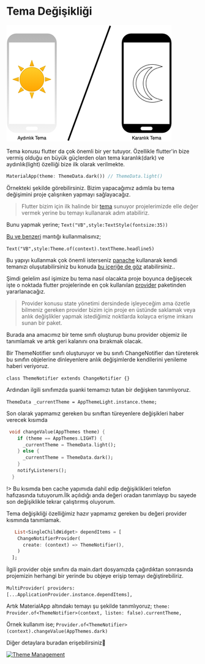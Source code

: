 # Tema Değişikliği

![theme](../../image/drawio/themes.png)

Tema konusu flutter da çok önemli bir yer tutuyor. Özellikle flutter'in bize vermiş olduğu en büyük güçlerden olan tema karanlık(dark) ve aydınlık(light) özelliği bize ilk olarak verilmekte.

```dart
MaterialApp(theme: ThemeData.dark()) // ThemeData.light()
```

Örnekteki şekilde görebilirsiniz. Bizim yapacağımız adımla bu tema değişimini proje çalışrıken yapmayı sağlayacağız.

> Flutter bizim için ilk halinde bir [tema](https://flutter.dev/docs/cookbook/design/themes) sunuyor projelerimizde elle değer vermek yerine bu temayı kullanarak adım atabiliriz.

Bunu yapmak yerine;
`Text("VB",style:TextStyle(fontsize:35))`

[Bu ve benzeri](https://material.io/design/typography/the-type-system.html#type-scale) mantığı kullanmalısınız;

`Text("VB",style:Theme.of(context).textTheme.headline5)`

Bu yapıyı kullanmak çok önemli isterseniz [panache](https://rxlabz.github.io/panache/#/) kullanarak kendi temanızı oluşutabilirsiniz bu konuda [bu içeriğe de göz](https://www.youtube.com/watch?v=Eve_oMoH_WM) atabilirsiniz..

Şimdi gelelim asıl işimize bu tema nasıl olacakta proje boyunca değişecek işte o noktada flutter projelerinde en çok kullanılan [provider](https://pub.dev/packages/provider) paketinden yararlanacağız.

> Provider konusu state yönetimi dersindede işleyeceğim ama özetle bilmeniz gereken provider bizim için proje en üstünde saklamak veya anlık değişlikler yapmak istediğimiz noktlarda kolayca erişme imkanı sunan bir paket.

Burada ana amacımız bir teme sınıfı oluşturup bunu provider objemiz ile tanımlamak ve artık geri kalanını ona bırakmak olacak.

Bir ThemeNotifier sınıfı oluşturuyor ve bu sınıfı ChangeNotifier dan türeterek bu sınıfın objelerine dinleyenlere anlık değişimlerde kendilerini yenileme haberi veriyoruz.

`class ThemeNotifier extends ChangeNotifier {}`

Ardından ilgili sınıfımzda şuanki temamızı tutan bir değişken tanımlıyoruz.

`ThemeData _currentTheme = AppThemeLight.instance.theme;`

Son olarak yapmamız gereken bu sınıftan türeyenlere değişikleri haber verecek kısımda

```dart
 void changeValue(AppThemes theme) {
    if (theme == AppThemes.LIGHT) {
      _currentTheme = ThemeData.light();
    } else {
      _currentTheme = ThemeData.dark();
    }
    notifyListeners();
  }
```

!> Bu kısımda ben cache yapımıda dahil edip değişiklikleri telefon hafızasında tutuyorum.İlk açılıdığı anda değeri oradan tanımlayıp bu sayede son değişiklikle tekrar çalıştırmış oluyorum.

Tema değişikliği özelliğimiz hazır yapmamız gereken bu değeri provider kısmında tanımlamak.

```dart
   List<SingleChildWidget> dependItems = [
    ChangeNotifierProvider(
      create: (context) => ThemeNotifier(),
    )
  ];
```

İlgili provider obje sınıfını da main.dart dosyamızda çağırdıktan sonrasında projemizin herhangi bir yerinde bu objeye erişip temayı değiştirebiliriz.

`MultiProvider( providers: [...ApplicationProvider.instance.dependItems],`

Artık MaterialApp altındakı temayı şu şekilde tanımlıyoruz;
`theme: Provider.of<ThemeNotifier>(context, listen: false).currentTheme,`

Örnek kullanım ise;
`Provider.of<ThemeNotifier>(context).changeValue(AppThemes.dark)`

Diğer detaylara buradan erişebilirsiniz🥳

[![Theme Management](https://img.youtube.com/vi/jQ8JuX5RpNc/0.jpg)](https://www.youtube.com/watch?v=jQ8JuX5RpNc&list=PL1k5oWAuBhgV_XnhMSyu2YLZMZNGuD0Cv&index=4)
